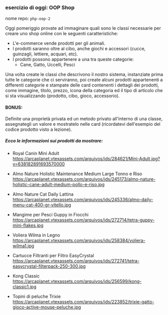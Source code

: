 ### esercizio di oggi: OOP Shop
nome repo: `php-oop-2` <br>

Oggi pomeriggio provate ad immaginare quali sono le classi necessarie per creare uno shop online con le seguenti caratteristiche:
- L'e-commerce vende prodotti per gli animali.
- I prodotti saranno oltre al cibo, anche giochi e accessori (cucce, guinzagli, lettiere, acquari, etc).
- I prodotti possono appartenere a una tra queste categorie:
    - Cane, Gatto, Uccelli, Pesci

Una volta create le classi che descrivono il nostro sistema, instanziate prima tutte le categorie che ci serviranno, poi create alcuni prodotti appartenenti a differenti categorie  e stampate delle card contenenti i dettagli dei prodotti, come immagine, titolo, prezzo, icona della categoria ed il tipo di articolo che si sta visualizzando (prodotto, cibo, gioco, accessorio).
#### BONUS:
Definite una proprietà privata ed un metodo privato all'interno di una classe, assegnategli un valore e mostratelo nelle card (ricordatevi dell'esempio del codice prodotto visto a lezione).

##### Ecco le informazioni sui prodotti da mostrare:

- Royal Canin Mini Adult <br> 
https://arcaplanet.vtexassets.com/arquivos/ids/284621/Mini-Adult.jpg?v=638182891693570000

- Almo Nature Holistic Maintenance Medium Large Tonno e Riso <br>
https://arcaplanet.vtexassets.com/arquivos/ids/245173/almo-nature-holistic-cane-adult-medium-pollo-e-riso.jpg

- Almo Nature Cat Daily Lattina <br>
https://arcaplanet.vtexassets.com/arquivos/ids/245336/almo-daily-menu-cat-400-gr-vitello.jpg

- Mangime per Pesci Guppy in Fiocchi <br>
https://arcaplanet.vtexassets.com/arquivos/ids/272714/tetra-guppy-mini-flakes.jpg

- Voliera Wilma in Legno <br>
https://arcaplanet.vtexassets.com/arquivos/ids/258384/voliera-wilma1.jpg

- Cartucce Filtranti per Filtro EasyCrystal <br>
https://arcaplanet.vtexassets.com/arquivos/ids/272741/tetra-easycrystal-filterpack-250-300.jpg

- Kong Classic <br>
https://arcaplanet.vtexassets.com/arquivos/ids/256599/kong-classic1.jpg

- Topini di peluche Trixie <br>
https://arcaplanet.vtexassets.com/arquivos/ids/223852/trixie-gatto-gioco-active-mouse-peluche.jpg